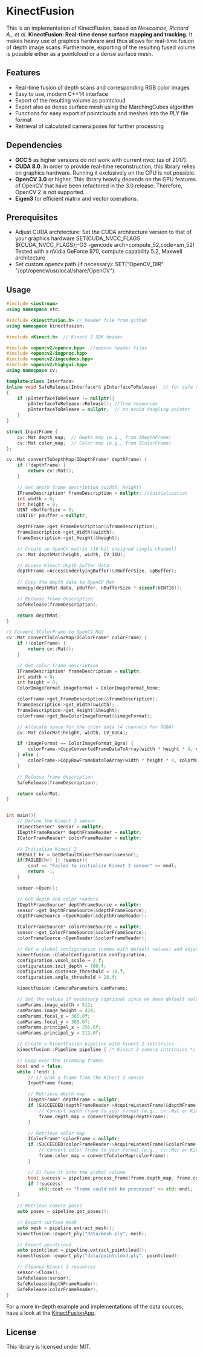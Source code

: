 KinectFusion
============

This is an implementation of KinectFusion, based on _Newcombe, Richard A., et al._
**KinectFusion: Real-time dense surface mapping and tracking.**
It makes heavy use of graphics hardware and thus allows for real-time fusion of
depth image scans. Furthermore, exporting of the resulting fused volume is possible either as a pointcloud or a dense surface mesh.

Features
--------
* Real-time fusion of depth scans and corresponding RGB color images
* Easy to use, modern C++14 interface
* Export of the resulting volume as pointcloud
* Export also as dense surface mesh using the MarchingCubes algorithm
* Functions for easy export of pointclouds and meshes into the PLY file format
* Retrieval of calculated camera poses for further processing

Dependencies
------------
* **GCC 5** as higher versions do not work with current nvcc (as of 2017).
* **CUDA 8.0**. In order to provide real-time reconstruction, this library relies on graphics hardware.
Running it exclusively on the CPU is not possible.
* **OpenCV 3.0** or higher. This library heavily depends on the GPU features of OpenCV that have been refactored in the 3.0 release.
Therefore, OpenCV 2 is not supported.
* **Eigen3** for efficient matrix and vector operations.

Prerequisites
-------------
* Adjust CUDA architecture: Set the CUDA architecture version to that of your graphics hardware
SET(CUDA_NVCC_FLAGS ${CUDA_NVCC_FLAGS};-O3 -gencode arch=compute_52,code=sm_52)
Tested with a nVidia GeForce 970, compute capability 5.2, Maxwell architecture
* Set custom opencv path (if necessary):
SET("OpenCV_DIR" "/opt/opencv/usr/local/share/OpenCV")

Usage
-----
```Cpp
#include <iostream>
using namespace std;

#include <kinectfusion.h> // header file from github
using namespace kinectfusion;

#include <Kinect.h>  // Kinect 2 SDK header

#include <opencv2/opencv.hpp>  //opencv header files
#include <opencv2/imgproc.hpp>
#include <opencv2/imgcodecs.hpp>
#include <opencv2/highgui.hpp>
using namespace cv;

template<class Interface>
inline void SafeRelease(Interface*& pInterfaceToRelease)  // for safe release, and to free resources 
{
    if (pInterfaceToRelease != nullptr){
        pInterfaceToRelease->Release(); //free resources
        pInterfaceToRelease = nullptr;  // to avoid dangling pointer
    }
}

struct InputFrame { 
    cv::Mat depth_map;  // Depth map (e.g., from IDepthFrame)
    cv::Mat color_map;  // Color map (e.g., from IColorFrame)
};

cv::Mat convertToDepthMap(IDepthFrame* depthFrame) { 
    if (!depthFrame) {
        return cv::Mat();
    }

    // Get depth frame description (width, height)
    IFrameDescription* frameDescription = nullptr; //initialization
    int width = 0;
    int height = 0;
    UINT nBufferSize = 0;
    UINT16* pBuffer = nullptr;

    depthFrame->get_FrameDescription(&frameDescription);
    frameDescription->get_Width(&width);
    frameDescription->get_Height(&height);

    // Create an OpenCV matrix (16-bit unsigned single-channel)
    cv::Mat depthMat(height, width, CV_16U);

    // Access Kinect depth buffer data
    depthFrame->AccessUnderlyingBuffer(&nBufferSize, &pBuffer);
    
    // Copy the depth data to OpenCV Mat
    memcpy(depthMat.data, pBuffer, nBufferSize * sizeof(UINT16));

    // Release frame description
    SafeRelease(frameDescription);

    return depthMat;
}

// Convert IColorFrame to OpenCV Mat
cv::Mat convertToColorMap(IColorFrame* colorFrame) {
    if (!colorFrame) {
        return cv::Mat();
    }

    // Get color frame description
    IFrameDescription* frameDescription = nullptr;
    int width = 0;
    int height = 0;
    ColorImageFormat imageFormat = ColorImageFormat_None;

    colorFrame->get_FrameDescription(&frameDescription);
    frameDescription->get_Width(&width);
    frameDescription->get_Height(&height);
    colorFrame->get_RawColorImageFormat(&imageFormat);

    // Allocate space for the color data (4 channels for RGBA)
    cv::Mat colorMat(height, width, CV_8UC4);

    if (imageFormat == ColorImageFormat_Bgra) {
        colorFrame->CopyConvertedFrameDataToArray(width * height * 4, colorMat.data, ColorImageFormat_Bgra);
    } else {
        colorFrame->CopyRawFrameDataToArray(width * height * 4, colorMat.data);
    }

    // Release frame description
    SafeRelease(frameDescription);

    return colorMat;
}


int main(){
    // Define the Kinect 2 sensor
    IKinectSensor* sensor = nullptr;
    IDepthFrameReader* depthFrameReader = nullptr;
    IColorFrameReader* colorFrameReader = nullptr;

    // Initialize Kinect 2
    HRESULT hr = GetDefaultKinectSensor(&sensor);
    if(FAILED(hr) || !sensor){
        cout << "Failed to initialize Kinect 2 sensor" << endl;
        return -1;
    }

    sensor->Open();

    // Get depth and color readers
    IDepthFrameSource* depthFrameSource = nullptr;
    sensor->get_DepthFrameSource(&depthFrameSource);
    depthFrameSource->OpenReader(&depthFrameReader);

    IColorFrameSource* colorFrameSource = nullptr;
    sensor->get_ColorFrameSource(&colorFrameSource);
    colorFrameSource->OpenReader(&colorFrameReader);

    // Get a global configuration (comes with default values) and adjust some parameters
    kinectfusion::GlobalConfiguration configuration;
    configuration.voxel_scale = 2.f;
    configuration.init_depth = 700.f;
    configuration.distance_threshold = 10.f;
    configuration.angle_threshold = 20.f;

    kinectfusion::CameraParameters camParams;

    // Set the values if necessary (optional since we have default values)
    camParams.image_width = 512;
    camParams.image_height = 424;
    camParams.focal_x = 365.0f;
    camParams.focal_y = 365.0f;
    camParams.principal_x = 256.0f;
    camParams.principal_y = 212.0f;

    // Create a KinectFusion pipeline with Kinect 2 intrinsics
    kinectfusion::Pipeline pipeline { /* Kinect 2 camera intrinsics */ camParams, configuration };

    // Loop over the incoming frames
    bool end = false;
    while (!end) {
        // 1) Grab a frame from the Kinect 2 sensor
        InputFrame frame;

        // Retrieve depth map
        IDepthFrame* depthFrame = nullptr;
        if (SUCCEEDED(depthFrameReader->AcquireLatestFrame(&depthFrame))) {
            // Convert depth frame to your format (e.g., cv::Mat or KinectFusion::DepthMap)
            frame.depth_map = convertToDepthMap(depthFrame);
        }

        // Retrieve color map
        IColorFrame* colorFrame = nullptr;
        if (SUCCEEDED(colorFrameReader->AcquireLatestFrame(&colorFrame))) {
            // Convert color frame to your format (e.g., cv::Mat or KinectFusion::ColorMap)
            frame.color_map = convertToColorMap(colorFrame);
        }

        // 2) Fuse it into the global volume
        bool success = pipeline.process_frame(frame.depth_map, frame.color_map);
        if (!success)
            std::cout << "Frame could not be processed" << std::endl;
    }

    // Retrieve camera poses
    auto poses = pipeline.get_poses();

    // Export surface mesh
    auto mesh = pipeline.extract_mesh();
    kinectfusion::export_ply("data/mesh.ply", mesh);

    // Export pointcloud
    auto pointcloud = pipeline.extract_pointcloud();
    kinectfusion::export_ply("data/pointcloud.ply", pointcloud);

    // Cleanup Kinect 2 resources
    sensor->Close();
    SafeRelease(sensor);
    SafeRelease(depthFrameReader);
    SafeRelease(colorFrameReader);
}

```
For a more in-depth example and implementations of the data sources, have a look at the [KinectFusionApp](https://github.com/chrdiller/KinectFusionApp).

License
-------
This library is licensed under MIT.
